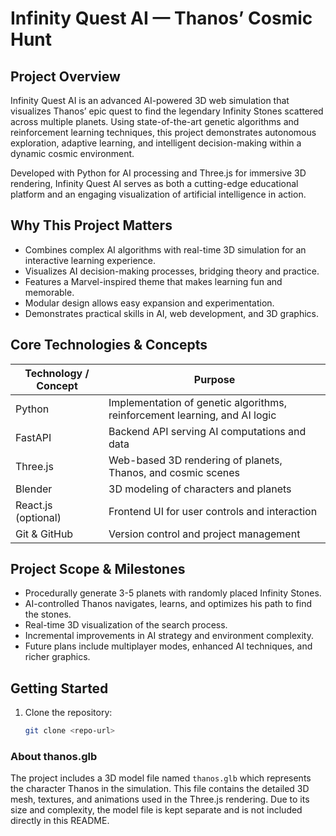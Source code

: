 # Infinity Quest AI — Thanos’ Cosmic Hunt

## Project Overview
Infinity Quest AI is an advanced AI-powered 3D web simulation that visualizes Thanos’ epic quest to find the legendary Infinity Stones scattered across multiple planets. Using state-of-the-art genetic algorithms and reinforcement learning techniques, this project demonstrates autonomous exploration, adaptive learning, and intelligent decision-making within a dynamic cosmic environment.

Developed with Python for AI processing and Three.js for immersive 3D rendering, Infinity Quest AI serves as both a cutting-edge educational platform and an engaging visualization of artificial intelligence in action.

## Why This Project Matters
- Combines complex AI algorithms with real-time 3D simulation for an interactive learning experience.
- Visualizes AI decision-making processes, bridging theory and practice.
- Features a Marvel-inspired theme that makes learning fun and memorable.
- Modular design allows easy expansion and experimentation.
- Demonstrates practical skills in AI, web development, and 3D graphics.

## Core Technologies & Concepts
| Technology / Concept | Purpose |
|---------------------|---------|
| Python              | Implementation of genetic algorithms, reinforcement learning, and AI logic |
| FastAPI             | Backend API serving AI computations and data |
| Three.js            | Web-based 3D rendering of planets, Thanos, and cosmic scenes |
| Blender             | 3D modeling of characters and planets |
| React.js (optional) | Frontend UI for user controls and interaction |
| Git & GitHub        | Version control and project management |

## Project Scope & Milestones
- Procedurally generate 3-5 planets with randomly placed Infinity Stones.
- AI-controlled Thanos navigates, learns, and optimizes his path to find the stones.
- Real-time 3D visualization of the search process.
- Incremental improvements in AI strategy and environment complexity.
- Future plans include multiplayer modes, enhanced AI techniques, and richer graphics.

## Getting Started

1. Clone the repository:  
   ```bash
   git clone <repo-url>

### About thanos.glb

The project includes a 3D model file named `thanos.glb` which represents the character Thanos in the simulation. This file contains the detailed 3D mesh, textures, and animations used in the Three.js rendering. Due to its size and complexity, the model file is kept separate and is not included directly in this README.
